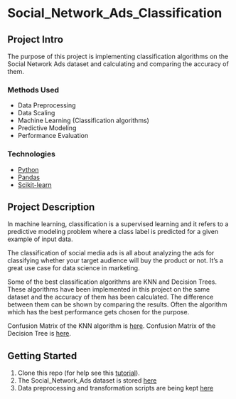 # Social_Network_Ads_Classification


## Project Intro
The purpose of this project is implementing classification algorithms on the Social Network Ads dataset and calculating and comparing the accuracy of them.

### Methods Used
* Data Preprocessing
* Data Scaling
* Machine Learning (Classification algorithms)
* Predictive Modeling
* Performance Evaluation

### Technologies
* [Python](https://www.python.org/)
* [Pandas](https://pandas.pydata.org/)
* [Scikit-learn](https://scikit-learn.org/stable/)

## Project Description
In machine learning, classification is a supervised learning and it refers to a predictive modeling problem where a class label is predicted for a given example of input data.

The classification of social media ads is all about analyzing the ads for classifying whether your target audience will buy the product or not. It’s a great use case for data science in marketing.

Some of the best classification algorithms are KNN and Decision Trees. These algorithms have been implemented in this project on the same dataset and the accuracy of them has been calculated. The difference between them can be shown by comparing the results. Often the algorithm which has the best performance gets chosen for the purpose.

Confusion Matrix of the KNN algorithm is [here](https://github.com/Unisepp/Classification/blob/main/KNN_SocialNetworkAds/Confusion%20Matrix_KNN.png).
Confusion Matrix of the Decision Tree is [here](https://github.com/Unisepp/Classification/blob/main/KNN_SocialNetworkAds/Confusion%20Matrix_DecisionTree.png).

## Getting Started

1. Clone this repo (for help see this [tutorial](https://help.github.com/articles/cloning-a-repository/)).
2. The Social_Network_Ads dataset is stored [here](https://github.com/Unisepp/Classification/blob/main/KNN_SocialNetworkAds/Social_Network_Ads.csv)
3. Data preprocessing and transformation scripts are being kept [here](https://github.com/Unisepp/Classification/blob/main/KNN_SocialNetworkAds/KNN_SocialNetworkAds.py)


